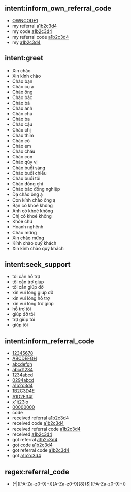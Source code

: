 ## intent:inform_own_referral_code
- [OWNCODE1](referral_code)
- my referral [a1b2c3d4](referral_code)
- my code [a1b2c3d4](referral_code)
- my referral code [a1b2c3d4](referral_code)
- my [a1b2c3d4](referral_code)

## intent:greet
- Xin chào
- Xin kính chào
- Chào bạn
- Chào cụ ạ
- Chào ông
- Chào bác
- Chào bà
- Chào anh
- Chào chú
- Chào ba
- Chào cậu
- Chào chị
- Chào thím
- Chào cô
- Chào em
- Chào cháu
- Chào con
- Chào qúy vị
- Chào buổi sáng
- Chào buổi chiều
- Chào buổi tối
- Chào đồng chí
- Chào bác đồng nghiệp
- Dạ chào ông ạ
- Con kính chào ông ạ
- Bạn có  khoẻ không
- Anh có khoẻ không
- Chị có  khoẻ không
- Khỏe chứ
- Hoanh nghênh
- Chào mừng
- Xin chào mừng
- Kính chào quý khách
- Xin kính chào quý khách
      
## intent:seek_support
- tôi cần hỗ trợ
- tôi cần trợ giúp
- tôi cần giúp đỡ
- xin vui lòng giúp đỡ
- xin vui lòng hỗ trợ
- xin vui lòng trợ giúp
- hỗ trợ tôi
- giúp đỡ tôi
- trợ giúp tôi
- giúp tôi

## intent:inform_referral_code
- [12345678](referral_code)
- [ABCDEFGH](referral_code)
- [abcdefgh](referral_code)
- [abcd1234](referral_code)
- [1234abcd](referral_code)
- [0294abcd](referral_code)
- [a1b2c3d4](referral_code)
- [1B2C3D4E](referral_code)
- [A1D2E34f](referral_code)
- [x1it23io](referral_code)
- [00000000](referral_code)
- code
- received referral [a1b2c3d4](referral_code)
- received code [a1b2c3d4](referral_code)
- received referral code [a1b2c3d4](referral_code)
- received [a1b2c3d4](referral_code)
- got referral [a1b2c3d4](referral_code)
- got code [a1b2c3d4](referral_code)
- got referral code [a1b2c3d4](referral_code)
- got [a1b2c3d4](referral_code)

## regex:referral_code
- (^|([^A-Za-z0-9]+))[A-Za-z0-9]{8}($|([^A-Za-z0-9]+))
